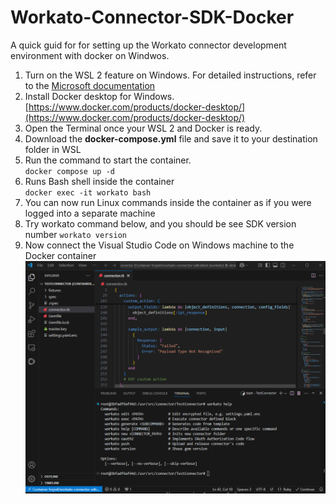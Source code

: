 # Workato-Connector-SDK-Docker
A quick guid for for setting up the Workato connector development environment with docker on Windwos.

1. Turn on the WSL 2 feature on Windows. For detailed instructions, refer to the [Microsoft documentation](https://learn.microsoft.com/en-us/windows/wsl/install)
2. Install Docker desktop for Windows. [https://www.docker.com/products/docker-desktop/](https://www.docker.com/products/docker-desktop/)
3. Open the Terminal once your WSL 2 and Docker is ready.
4. Download the **docker-compose.yml** file and save it to your destination folder in WSL
6. Run the command to start the container.<br>
`
docker compose up -d
`
7. Runs Bash shell inside the container<br>
`
docker exec -it workato bash
`
8. You can now run Linux commands inside the container as if you were logged into a separate machine
9. Try workato command below, and you should be see SDK version number
    `
   workato version
   `
11. Now connect the Visual Studio Code on Windows machine to the Docker container<br>
    ![VSCode Screenshot](https://raw.githubusercontent.com/jedipi/Workato-Connector-SDK-Docker/refs/heads/main/img.png)
